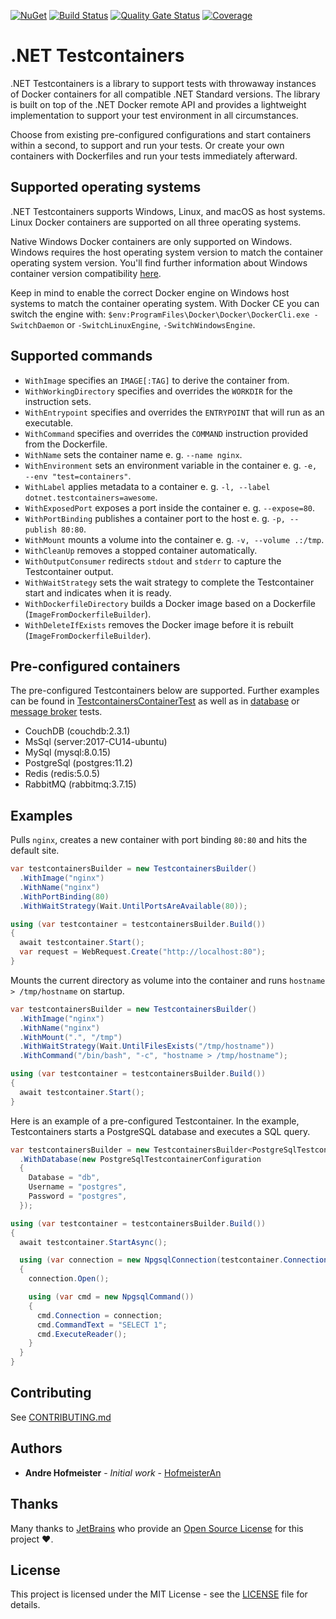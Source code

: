 [![NuGet](https://img.shields.io/nuget/v/DotNet.Testcontainers.svg)](https://www.nuget.org/packages/DotNet.Testcontainers)
[![Build Status](https://dev.azure.com/HofmeisterAn/GitHub-Testcontainers/_apis/build/status/Build?branchName=refs/heads/develop)](https://dev.azure.com/HofmeisterAn/GitHub-Testcontainers/_build/latest?definitionId=15&branchName=refs/heads/develop)
[![Quality Gate Status](https://sonarcloud.io/api/project_badges/measure?project=dotnet-testcontainers&metric=alert_status)](https://sonarcloud.io/dashboard?id=dotnet-testcontainers)
[![Coverage](https://sonarcloud.io/api/project_badges/measure?project=dotnet-testcontainers&metric=coverage)](https://sonarcloud.io/dashboard?id=dotnet-testcontainers)

# .NET Testcontainers

.NET Testcontainers is a library to support tests with throwaway instances of Docker containers for all compatible .NET Standard versions. The library is built on top of the .NET Docker remote API and provides a lightweight implementation to support your test environment in all circumstances.

Choose from existing pre-configured configurations and start containers within a second, to support and run your tests. Or create your own containers with Dockerfiles and run your tests immediately afterward.

## Supported operating systems

.NET Testcontainers supports Windows, Linux, and macOS as host systems. Linux Docker containers are supported on all three operating systems.

Native Windows Docker containers are only supported on Windows. Windows requires the host operating system version to match the container operating system version. You'll find further information about Windows container version compatibility [here][windows-container-version-compatibility].

Keep in mind to enable the correct Docker engine on Windows host systems to match the container operating system. With Docker CE you can switch the engine with: `$env:ProgramFiles\Docker\Docker\DockerCli.exe -SwitchDaemon` or `-SwitchLinuxEngine`, `-SwitchWindowsEngine`.

## Supported commands

- `WithImage` specifies an `IMAGE[:TAG]` to derive the container from.
- `WithWorkingDirectory` specifies and overrides the `WORKDIR` for the instruction sets.
- `WithEntrypoint` specifies and overrides the `ENTRYPOINT` that will run as an executable.
- `WithCommand` specifies and overrides the `COMMAND` instruction provided from the Dockerfile.
- `WithName` sets the container name e. g. `--name nginx`.
- `WithEnvironment` sets an environment variable in the container e. g. `-e, --env "test=containers"`.
- `WithLabel` applies metadata to a container e. g. `-l, --label dotnet.testcontainers=awesome`.
- `WithExposedPort` exposes a port inside the container e. g. `--expose=80`.
- `WithPortBinding` publishes a container port to the host e. g. `-p, --publish 80:80`.
- `WithMount` mounts a volume into the container e. g. `-v, --volume .:/tmp`.
- `WithCleanUp` removes a stopped container automatically.
- `WithOutputConsumer` redirects `stdout` and `stderr` to capture the Testcontainer output.
- `WithWaitStrategy` sets the wait strategy to complete the Testcontainer start and indicates when it is ready.
- `WithDockerfileDirectory` builds a Docker image based on a Dockerfile (`ImageFromDockerfileBuilder`).
- `WithDeleteIfExists` removes the Docker image before it is rebuilt (`ImageFromDockerfileBuilder`).

## Pre-configured containers

The pre-configured Testcontainers below are supported. Further examples can be found in [TestcontainersContainerTest][1] as well as in [database][2] or [message broker][3] tests.

- CouchDB (couchdb:2.3.1)
- MsSql (server:2017-CU14-ubuntu)
- MySql (mysql:8.0.15)
- PostgreSql (postgres:11.2)
- Redis (redis:5.0.5)
- RabbitMQ (rabbitmq:3.7.15)

## Examples

Pulls `nginx`, creates a new container with port binding `80:80` and hits the default site.

```csharp
var testcontainersBuilder = new TestcontainersBuilder()
  .WithImage("nginx")
  .WithName("nginx")
  .WithPortBinding(80)
  .WithWaitStrategy(Wait.UntilPortsAreAvailable(80));

using (var testcontainer = testcontainersBuilder.Build())
{
  await testcontainer.Start();
  var request = WebRequest.Create("http://localhost:80");
}
```

Mounts the current directory as volume into the container and runs `hostname > /tmp/hostname` on startup.

```csharp
var testcontainersBuilder = new TestcontainersBuilder()
  .WithImage("nginx")
  .WithName("nginx")
  .WithMount(".", "/tmp")
  .WithWaitStrategy(Wait.UntilFilesExists("/tmp/hostname"))
  .WithCommand("/bin/bash", "-c", "hostname > /tmp/hostname");

using (var testcontainer = testcontainersBuilder.Build())
{
  await testcontainer.Start();
}
```

Here is an example of a pre-configured Testcontainer. In the example, Testcontainers starts a PostgreSQL database and executes a SQL query.

```csharp
var testcontainersBuilder = new TestcontainersBuilder<PostgreSqlTestcontainer>()
  .WithDatabase(new PostgreSqlTestcontainerConfiguration
  {
    Database = "db",
    Username = "postgres",
    Password = "postgres",
  });

using (var testcontainer = testcontainersBuilder.Build())
{
  await testcontainer.StartAsync();

  using (var connection = new NpgsqlConnection(testcontainer.ConnectionString))
  {
    connection.Open();

    using (var cmd = new NpgsqlCommand())
    {
      cmd.Connection = connection;
      cmd.CommandText = "SELECT 1";
      cmd.ExecuteReader();
    }
  }
}
```

## Contributing

See [CONTRIBUTING.md](CONTRIBUTING.md)

## Authors

* **Andre Hofmeister** - *Initial work* - [HofmeisterAn](https://github.com/HofmeisterAn/)

## Thanks

Many thanks to [JetBrains](https://www.jetbrains.com/?from=dotnet-testcontainers) who provide an [Open Source License](https://www.jetbrains.com/community/opensource/) for this project :heart:.

## License

This project is licensed under the MIT License - see the [LICENSE](LICENSE) file for details.

[1]: https://github.com/HofmeisterAn/dotnet-testcontainers/blob/develop/src/DotNet.Testcontainers.Tests/Unit/Linux/TestcontainersContainerTest.cs
[2]: https://github.com/HofmeisterAn/dotnet-testcontainers/blob/develop/src/DotNet.Testcontainers.Tests/Unit/Linux/Database
[3]: https://github.com/HofmeisterAn/dotnet-testcontainers/blob/develop/src/DotNet.Testcontainers.Tests/Unit/Linux/MessageBroker

[windows-container-version-compatibility]: https://docs.microsoft.com/en-us/virtualization/windowscontainers/deploy-containers/version-compatibility
